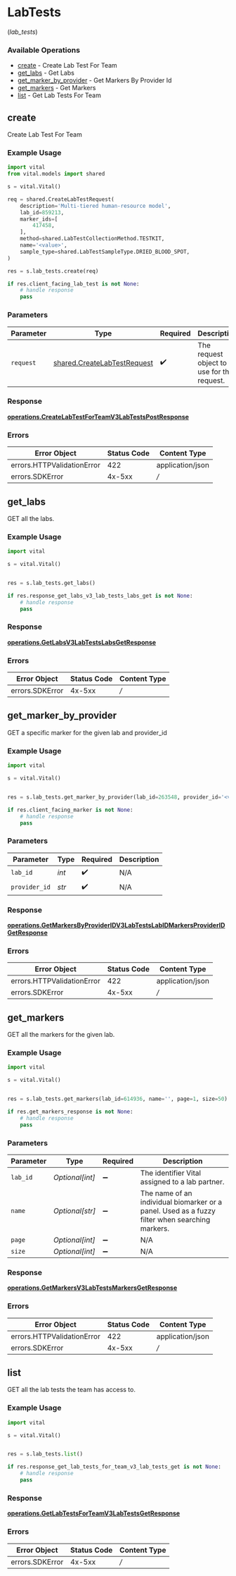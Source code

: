 # LabTests
(*lab_tests*)

### Available Operations

* [create](#create) - Create Lab Test For Team
* [get_labs](#get_labs) - Get Labs
* [get_marker_by_provider](#get_marker_by_provider) - Get Markers By Provider Id
* [get_markers](#get_markers) - Get Markers
* [list](#list) - Get Lab Tests For Team

## create

Create Lab Test For Team

### Example Usage

```python
import vital
from vital.models import shared

s = vital.Vital()

req = shared.CreateLabTestRequest(
    description='Multi-tiered human-resource model',
    lab_id=859213,
    marker_ids=[
        417458,
    ],
    method=shared.LabTestCollectionMethod.TESTKIT,
    name='<value>',
    sample_type=shared.LabTestSampleType.DRIED_BLOOD_SPOT,
)

res = s.lab_tests.create(req)

if res.client_facing_lab_test is not None:
    # handle response
    pass
```

### Parameters

| Parameter                                                                  | Type                                                                       | Required                                                                   | Description                                                                |
| -------------------------------------------------------------------------- | -------------------------------------------------------------------------- | -------------------------------------------------------------------------- | -------------------------------------------------------------------------- |
| `request`                                                                  | [shared.CreateLabTestRequest](../../models/shared/createlabtestrequest.md) | :heavy_check_mark:                                                         | The request object to use for the request.                                 |


### Response

**[operations.CreateLabTestForTeamV3LabTestsPostResponse](../../models/operations/createlabtestforteamv3labtestspostresponse.md)**
### Errors

| Error Object               | Status Code                | Content Type               |
| -------------------------- | -------------------------- | -------------------------- |
| errors.HTTPValidationError | 422                        | application/json           |
| errors.SDKError            | 4x-5xx                     | */*                        |

## get_labs

GET all the labs.

### Example Usage

```python
import vital

s = vital.Vital()


res = s.lab_tests.get_labs()

if res.response_get_labs_v3_lab_tests_labs_get is not None:
    # handle response
    pass
```


### Response

**[operations.GetLabsV3LabTestsLabsGetResponse](../../models/operations/getlabsv3labtestslabsgetresponse.md)**
### Errors

| Error Object    | Status Code     | Content Type    |
| --------------- | --------------- | --------------- |
| errors.SDKError | 4x-5xx          | */*             |

## get_marker_by_provider

GET a specific marker for the given lab and provider_id

### Example Usage

```python
import vital

s = vital.Vital()


res = s.lab_tests.get_marker_by_provider(lab_id=263548, provider_id='<value>')

if res.client_facing_marker is not None:
    # handle response
    pass
```

### Parameters

| Parameter          | Type               | Required           | Description        |
| ------------------ | ------------------ | ------------------ | ------------------ |
| `lab_id`           | *int*              | :heavy_check_mark: | N/A                |
| `provider_id`      | *str*              | :heavy_check_mark: | N/A                |


### Response

**[operations.GetMarkersByProviderIDV3LabTestsLabIDMarkersProviderIDGetResponse](../../models/operations/getmarkersbyprovideridv3labtestslabidmarkersprovideridgetresponse.md)**
### Errors

| Error Object               | Status Code                | Content Type               |
| -------------------------- | -------------------------- | -------------------------- |
| errors.HTTPValidationError | 422                        | application/json           |
| errors.SDKError            | 4x-5xx                     | */*                        |

## get_markers

GET all the markers for the given lab.

### Example Usage

```python
import vital

s = vital.Vital()


res = s.lab_tests.get_markers(lab_id=614936, name='', page=1, size=50)

if res.get_markers_response is not None:
    # handle response
    pass
```

### Parameters

| Parameter                                                                                      | Type                                                                                           | Required                                                                                       | Description                                                                                    |
| ---------------------------------------------------------------------------------------------- | ---------------------------------------------------------------------------------------------- | ---------------------------------------------------------------------------------------------- | ---------------------------------------------------------------------------------------------- |
| `lab_id`                                                                                       | *Optional[int]*                                                                                | :heavy_minus_sign:                                                                             | The identifier Vital assigned to a lab partner.                                                |
| `name`                                                                                         | *Optional[str]*                                                                                | :heavy_minus_sign:                                                                             | The name of an individual biomarker or a panel. Used as a fuzzy filter when searching markers. |
| `page`                                                                                         | *Optional[int]*                                                                                | :heavy_minus_sign:                                                                             | N/A                                                                                            |
| `size`                                                                                         | *Optional[int]*                                                                                | :heavy_minus_sign:                                                                             | N/A                                                                                            |


### Response

**[operations.GetMarkersV3LabTestsMarkersGetResponse](../../models/operations/getmarkersv3labtestsmarkersgetresponse.md)**
### Errors

| Error Object               | Status Code                | Content Type               |
| -------------------------- | -------------------------- | -------------------------- |
| errors.HTTPValidationError | 422                        | application/json           |
| errors.SDKError            | 4x-5xx                     | */*                        |

## list

GET all the lab tests the team has access to.

### Example Usage

```python
import vital

s = vital.Vital()


res = s.lab_tests.list()

if res.response_get_lab_tests_for_team_v3_lab_tests_get is not None:
    # handle response
    pass
```


### Response

**[operations.GetLabTestsForTeamV3LabTestsGetResponse](../../models/operations/getlabtestsforteamv3labtestsgetresponse.md)**
### Errors

| Error Object    | Status Code     | Content Type    |
| --------------- | --------------- | --------------- |
| errors.SDKError | 4x-5xx          | */*             |
